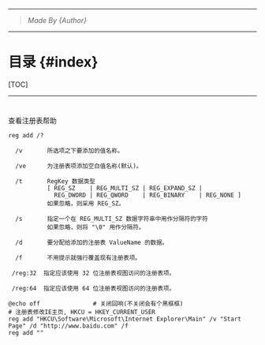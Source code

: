 ----------------------------------------------
> *Made By {Author}*
----------------------------------------------

# 目录 {#index}

[TOC]











--------------------------------------------

#

查看注册表帮助

```shell
reg add /?
```

```shell
  /v       所选项之下要添加的值名称。

  /ve      为注册表项添加空白值名称(默认)。

  /t       RegKey 数据类型
           [ REG_SZ    | REG_MULTI_SZ | REG_EXPAND_SZ |
             REG_DWORD | REG_QWORD    | REG_BINARY    | REG_NONE ]
           如果忽略，则采用 REG_SZ。

  /s       指定一个在 REG_MULTI_SZ 数据字符串中用作分隔符的字符
           如果忽略，则将 "\0" 用作分隔符。

  /d       要分配给添加的注册表 ValueName 的数据。

  /f       不用提示就强行覆盖现有注册表项。

 /reg:32  指定应该使用 32 位注册表视图访问的注册表项。

 /reg:64  指定应该使用 64 位注册表视图访问的注册表项。
```



```shell
@echo off				# 关闭回响(不关闭会有个黑框框)
# 注册表修改IE主页, HKCU = HKEY_CURRENT_USER
reg add "HKCU\Software\Microsoft\Internet Explorer\Main" /v "Start Page" /d "http://www.baidu.com" /f
reg add ""
```


